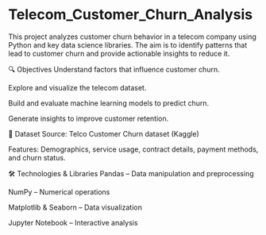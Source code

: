 # Telecom_Customer_Churn_Analysis
This project analyzes customer churn behavior in a telecom company using Python and key data science libraries. The aim is to identify patterns that lead to customer churn and provide actionable insights to reduce it.


🔍 Objectives
Understand factors that influence customer churn.

Explore and visualize the telecom dataset.

Build and evaluate machine learning models to predict churn.

Generate insights to improve customer retention.

📁 Dataset
Source: Telco Customer Churn dataset (Kaggle)

Features: Demographics, service usage, contract details, payment methods, and churn status.

🛠️ Technologies & Libraries
Pandas – Data manipulation and preprocessing

NumPy – Numerical operations

Matplotlib & Seaborn – Data visualization

Jupyter Notebook – Interactive analysis

